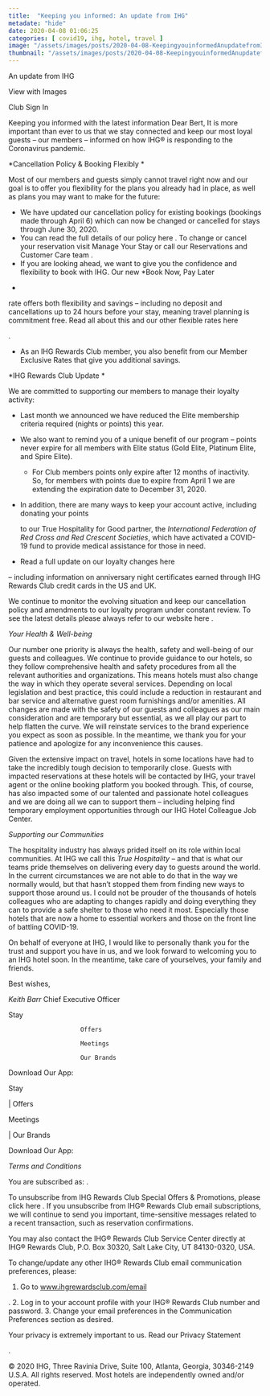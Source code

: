 ```yaml
---
title:  "Keeping you informed: An update from IHG"
metadate: "hide"
date: 2020-04-08 01:06:25
categories: [ covid19, ihg, hotel, travel ]
image: "/assets/images/posts/2020-04-08-KeepingyouinformedAnupdatefromIHG_full.png"
thumbnail: "/assets/images/posts/2020-04-08-KeepingyouinformedAnupdatefromIHG.png"
---
```

An update from IHG

View with Images




Club
Sign In



  Keeping you informed with the latest information
  Dear Bert,
It is more important than ever to us that we stay connected and keep our
most loyal guests – our members – informed on how IHG® is responding to the
Coronavirus pandemic.

*Cancellation Policy & Booking Flexibly *

Most of our members and guests simply cannot travel right now and our goal
is to offer you flexibility for the plans you already had in place, as well
as plans you may want to make for the future:

   - We have updated our cancellation policy for existing bookings
   (bookings made through April 6) which can now be changed or cancelled for
   stays through June 30, 2020.
   - You can read the full details of our policy here
   .
   To change or cancel your reservation visit Manage Your Stay
    or call
our Reservations
   and Customer Care team
   .
   - If you are looking ahead, we want to give you the confidence and
   flexibility to book with IHG. Our new *Book Now, Pay Later
   *
   rate offers both flexibility and savings – including no deposit and
   cancellations up to 24 hours before your stay, meaning travel planning is
   commitment free. Read all about this and our other flexible rates here
   
   .
   - As an IHG Rewards Club member, you also benefit from our Member
   Exclusive Rates that give you additional savings.

*IHG Rewards Club Update *

We are committed to supporting our members to manage their loyalty activity:

   - Last month we announced we have reduced the Elite membership criteria
   required (nights or points) this year.
   - We also want to remind you of a unique benefit of our program – points
   never expire for all members with Elite status (Gold Elite, Platinum Elite,
   and Spire Elite).
      - For Club members points only expire after 12 months of inactivity.
      So, for members with points due to expire from April 1 we are
extending the
      expiration date to December 31, 2020.
   - In addition, there are many ways to keep your account active,
      including donating your points
      
      to our True Hospitality for Good partner, the *International
      Federation of Red Cross and Red Crescent Societies*, which have
      activated a COVID-19 fund to provide medical assistance for those in need.
   - Read a full update on our loyalty changes here
   
   – including information on anniversary night certificates earned through
   IHG Rewards Club credit cards in the US and UK.

We continue to monitor the evolving situation and keep our cancellation
policy and amendments to our loyalty program under constant review. To see
the latest details please always refer to our website here
.


*Your Health & Well-being*

Our number one priority is always the health, safety and well-being of our
guests and colleagues. We continue to provide guidance to our hotels, so
they follow comprehensive health and safety procedures from all the
relevant authorities and organizations. This means hotels must also change
the way in which they operate several services. Depending on local
legislation and best practice, this could include a reduction in restaurant
and bar service and alternative guest room furnishings and/or amenities.
All changes are made with the safety of our guests and colleagues as our
main consideration and are temporary but essential, as we all play our part
to help flatten the curve. We will reinstate services to the brand
experience you expect as soon as possible. In the meantime, we thank you
for your patience and apologize for any inconvenience this causes.

Given the extensive impact on travel, hotels in some locations have had to
take the incredibly tough decision to temporarily close. Guests with
impacted reservations at these hotels will be contacted by IHG, your travel
agent or the online booking platform you booked through. This, of course,
has also impacted some of our talented and passionate hotel colleagues and
we are doing all we can to support them – including helping find temporary
employment opportunities through our IHG Hotel Colleague Job Center.


*Supporting our Communities*

The hospitality industry has always prided itself on its role within local
communities. At IHG we call this *True Hospitality* – and that is what our
teams pride themselves on delivering every day to guests around the world.
In the current circumstances we are not able to do that in the way we
normally would, but that hasn’t stopped them from finding new ways to
support those around us. I could not be prouder of the thousands of hotels
colleagues who are adapting to changes rapidly and doing everything they
can to provide a safe shelter to those who need it most. Especially those
hotels that are now a home to essential workers and those on the front line
of battling COVID-19.




On behalf of everyone at IHG, I would like to personally thank you for the
trust and support you have in us, and we look forward to welcoming you to
an IHG hotel soon. In the meantime, take care of yourselves, your family
and friends.

Best wishes,



*Keith Barr*
Chief Executive Officer








Stay

                        Offers

                        Meetings

                        Our Brands




Download Our App:






Stay

   |   Offers

Meetings

   |   Our Brands


Download Our App:





































































*Terms and Conditions*





You are subscribed as: .

To unsubscribe from IHG Rewards Club Special Offers & Promotions, please click
here
.
If you unsubscribe from IHG® Rewards Club email subscriptions, we will
continue to send you important, time-sensitive messages related to a recent
transaction, such as reservation confirmations.

You may also contact the IHG® Rewards Club Service Center directly at IHG®
Rewards Club, P.O. Box 30320, Salt Lake City, UT 84130-0320, USA.

To change/update any other IHG® Rewards Club email communication
preferences, please:
1. Go to www.ihgrewardsclub.com/email

.
2. Log in to your account profile with your IHG® Rewards Club number and
password.
3. Change your email preferences in the Communication Preferences section
as desired.

Your privacy is extremely important to us. Read our Privacy Statement

.

© 2020 IHG, Three Ravinia Drive, Suite 100, Atlanta, Georgia, 30346-2149
U.S.A. All rights reserved. Most hotels are independently owned and/or
operated.

